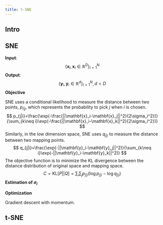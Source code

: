 ```yaml
---
title: t-SNE
---
```


## Intro

## SNE

**Input**: 
$$
\{\mathbf{x}_i, \mathbf{x}_i\in \mathbb{R}^D\}_{i=1}^{N}
$$
**Output**:
$$
\{\mathbf{y}_i, \mathbf{y}_i\in \mathbb{R}^d\}_{i=1}^{N}, d<D 
$$
**Objective**

SNE uses a conditional likelihood to measure the distance between two points,  $p_{i|j}$, which represents the probability to pick $j$ when $i$ is chosen.
$$
p_{j|i}=\frac{\exp(-\frac{||\mathbf{x}_i-\mathbf{x}_j||^2}{2\sigma_i^2})}{\sum_{k\neq i}\exp(-\frac{||\mathbf{x}_i-\mathbf{x}_k||^2}{2\sigma_i^2})}
$$
Similarly, in the low dimension space, SNE uses $q_{j|i}$ to measure the distance between two mapping points.
$$
q_{j|i}=\frac{\exp(-||\mathbf{y}_i-\mathbf{y}_j||^2)}{\sum_{k\neq i}\exp(-||\mathbf{y}_i-\mathbf{y}_k||^2)}
$$
The objective function is to minimize the KL divergence between the distance distribution of original space and mapping space.
$$
C=\text{KL}[P||Q]=\sum_i \sum_j p_{j|i}(\log{p_{j|i}}-\log{q_{j|i}})
$$
**Estimation of $\sigma_i$**

**Optimization**

Gradient descent with momentum.

## t-SNE